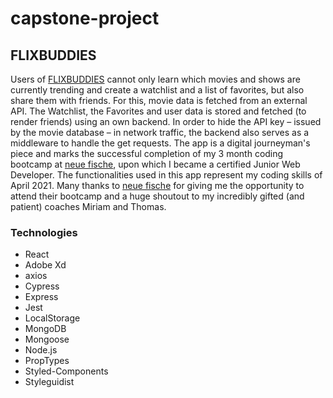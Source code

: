 # capstone-project

## FLIXBUDDIES

Users of [FLIXBUDDIES](https://flixbuddies.herokuapp.com) cannot only learn which movies and shows are currently trending and create a watchlist and a list of favorites, but also share them with friends. For this, movie data is fetched from an external API. The Watchlist, the Favorites and user data is stored and fetched (to render friends) using an own backend. In order to hide the API key – issued by the movie database – in network traffic, the backend also serves as a middleware to handle the get requests. The app is a digital journeyman's piece and marks the successful completion of my 3 month coding bootcamp at [neue fische](https://www.neuefische.de/), upon which I became a certified Junior Web Developer. The functionalities used in this app represent my coding skills of April 2021. Many thanks to [neue fische](https://www.neuefische.de/) for giving me the opportunity to attend their bootcamp and a huge shoutout to my incredibly gifted (and patient) coaches Miriam and Thomas.

### Technologies

- React
- Adobe Xd
- axios
- Cypress
- Express
- Jest
- LocalStorage
- MongoDB
- Mongoose
- Node.js
- PropTypes
- Styled-Components
- Styleguidist
